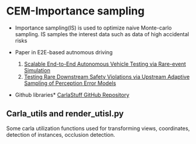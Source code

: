 # CEM-Importance sampling
- Importance sampling(IS) is used to optimize naive Monte-carlo sampling. IS samples the interest data such as data of high accidental risks
- Paper in E2E-based autnomous driving
  1. [Scalable End-to-End Autonomous Vehicle Testing via Rare-event Simulation
](https://arxiv.org/abs/1811.00145)
  2. [Testing Rare Downstream Safety Violations via Upstream Adaptive Sampling of Perception Error Models](https://arxiv.org/abs/2209.09674)

- Github libraries*
[CarlaStuff GitHub Repository](https://github.com/craigiedon/CarlaStuff/tree/main?tab=readme-ov-file)


## Carla_utils and render_utisl.py
Some carla utilization functions used for transforming views, coordinates, detection of instances, occlusion detection.
